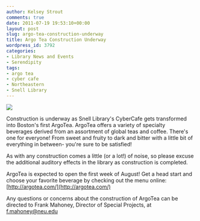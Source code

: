 ```yaml
---
author: Kelsey Strout
comments: true
date: 2011-07-19 19:53:10+00:00
layout: post
slug: argo-tea-construction-underway
title: Argo Tea Construction Underway
wordpress_id: 3792
categories:
- Library News and Events
- Serendipity
tags:
- argo tea
- cyber cafe
- Northeastern
- Snell Library
---
```


[](http://www.lib.neu.edu/snippets/wp-content/uploads/2011/07/argo-tea1.jpg)[](http://www.lib.neu.edu/snippets/wp-content/uploads/2011/07/argo-tea2.jpg)

[![](http://www.lib.neu.edu/snippets/wp-content/uploads/2011/07/argo-tea3-300x163.jpg)](http://www.lib.neu.edu/snippets/wp-content/uploads/2011/07/argo-tea3.jpg)

Construction is underway as Snell Library's CyberCafe gets transformed into Boston's first ArgoTea. ArgoTea offers a variety of specialty beverages derived from an assortment of global teas and coffee. There's one for everyone! From sweet and fruity to dark and bitter with a little bit of everything in between- you're sure to be satisfied!

As with any construction comes a little (or a lot!) of noise, so please excuse the additional auditory effects in the library as construction is completed.

ArgoTea is expected to open the first week of August! Get a head start and choose your favorite beverage by checking out the menu online: [http://argotea.com/](http://argotea.com/)

Any questions or concerns about the construction of ArgoTea can be directed to Frank Mahoney, Director of Special Projects, at [f.mahoney@neu.edu](mailto:f.mahoney@neu.edu)
